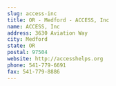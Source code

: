 ```yaml
---
slug: access-inc
title: OR - Medford - ACCESS, Inc
name: ACCESS, Inc
address: 3630 Aviation Way
city: Medford
state: OR
postal: 97504
website: http://accesshelps.org
phone: 541-779-6691
fax: 541-779-8886
---
```

